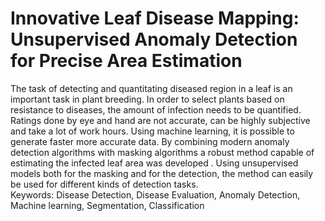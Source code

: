 # Innovative Leaf Disease Mapping: Unsupervised Anomaly Detection for Precise Area Estimation

The task of detecting and quantitating diseased region in a leaf is an important task in plant breeding. In order to select plants based on resistance to diseases, the amount of infection needs to be quantified. Ratings done by eye and hand are not accurate, can be highly subjective and take a lot of work hours. Using machine learning, it is possible to generate faster more accurate data. By combining modern anomaly detection algorithms with masking algorithms a robust method capable of estimating the infected leaf area was developed . Using unsupervised models both for the masking and for the detection, the method can easily be used for different kinds of detection tasks.   
Keywords: Disease Detection, Disease Evaluation, Anomaly Detection, Machine learning, Segmentation, Classification
